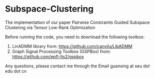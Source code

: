 # Subspace-Clustering
The implementation of our paper Pairwise Constraints Guided Subspace Clustering via Tensor Low-Rank Optimization

Before running the code, you need to download the following toolbox:
1. LinADMM library from: https://github.com/canyilu/LibADMM
2. Graph Signal Processing Toolbox (GSPBox) from: https://github.com/epfl-lts2/gspbox

Any questions, please contact me through the Email guanxing at seu dot edu dot cn
